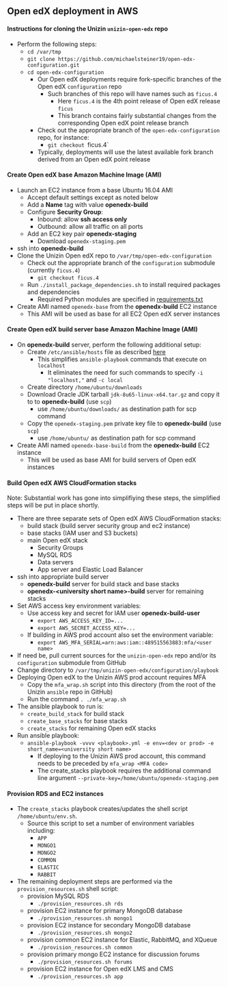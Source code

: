 ## Open edX deployment in AWS

#### Instructions for cloning the Unizin `unizin-open-edx` repo
- Perform the following steps:
  - `cd /var/tmp`
  - `git clone https://github.com/michaelsteiner19/open-edx-configuration.git`
  - `cd open-edx-configuration`
    - Our Open edX deployments require fork-specific branches of the Open edX `configuration` repo
      - Such branches of this repo will have names such as `ficus.4`
        - Here `ficus.4` is the 4th point release of Open edX release `ficus`
        - This branch contains fairly substantial changes from the corresponding Open edX point release branch
    - Check out the appropriate branch of the `open-edx-configuration` repo, for instance:
      - `git checkout `ficus.4`
    - Typically, deployments will use the latest available fork branch derived from an Open edX point release

#### Create Open edX base Amazon Machine Image (AMI)

- Launch an EC2 instance from a base Ubuntu 16.04 AMI
  - Accept default settings except as noted below
  - Add a __Name__ tag with value __openedx-build__
  - Configure __Security Group__:
    - Inbound: allow __ssh access only__
    - Outbound: allow all traffic on all ports
  - Add an EC2 key pair __openedx-staging__
    - Download `openedx-staging.pem`
- ssh into __openedx-build__
- Clone the Unizin Open edX repo to `/var/tmp/open-edx-configuration`
  - Check out the appropriate branch of the `configuration` submodule (currently `ficus.4`)
    - `git checkout ficus.4`
  - Run `./install_package_dependencies.sh` to install required packages and dependencies
    - Required Python modules are specified in [requirements.txt][1]
- Create AMI named `openedx-base` from the __openedx-build__ EC2 instance 
  - This AMI will be used as base for all EC2 Open edX server instances

#### Create Open edX build server base Amazon Machine Image (AMI)

- On __openedx-build__ server, perform the following additional setup:
  - Create `/etc/ansible/hosts` file as described [here][2]
    - This simplifies `ansible-playbook` commands that execute on `localhost`
      - It eliminates the need for such commands to specify `-i "localhost,"` and `-c local`
  - Create directory `/home/ubuntu/downloads`
  - Download Oracle JDK tarball `jdk-8u65-linux-x64.tar.gz` and copy it to to __openedx-build__ (use `scp`)
    - use `/home/ubuntu/downloads/` as destination path for scp command
  - Copy the `openedx-staging.pem` private key file to __openedx-build__ (use `scp`)
    - use `/home/ubuntu/` as destination path for scp command
- Create AMI named `openedx-base-build` from the __openedx-build__ EC2 instance
  - This will be used as base AMI for build servers of Open edX instances

#### Build Open edX AWS CloudFormation stacks

Note: Substantial work has gone into simplifiying these steps, the simplified steps will be put in place shortly.

- There are three separate sets of Open edX AWS CloudFormation stacks:
  - build stack (build server security group and ec2 instance)
  - base stacks (IAM user and S3 buckets)
  - main Open edX stack
    - Security Groups
    - MySQL RDS
    - Data servers
    - App server and Elastic Load Balancer
- ssh into appropriate build server
  - __openedx-build__ server for build stack and base stacks
  - __openedx-\<university short name\>-build__ server for remaining stacks
- Set AWS access key environment variables:
  - Use access key and secret for IAM user __openedx-build-user__
    - `export AWS_ACCESS_KEY_ID=...`
    - `export AWS_SECRET_ACCESS_KEY=...`
  - If building in AWS prod account also set the environment variable:
    - `export AWS_MFA_SERIAL=arn:aws:iam::489515563883:mfa/<user name>`
 - If need be, pull current sources for the `unizin-open-edx` repo and/or its `configuration` submodule from GitHub
  - Change directory to `/var/tmp/unizin-open-edx/configuration/playbook`
- Deploying Open edX to the Unizin AWS prod account requires MFA
  - Copy the `mfa_wrap.sh` script into this directory (from the root of the Unizin `ansible` repo in GitHub)
  - Run the command `. ./mfa_wrap.sh`
- The ansible playbook to run is:
  - `create_build_stack` for build stack
  - `create_base_stacks` for base stacks
  - `create_stacks` for remaining Open edX stacks
- Run ansible playbook:
  - `ansible-playbook -vvvv <playbook>.yml -e env=<dev or prod> -e short_name=<university short name>` 
    - If deploying to the Unizin AWS prod account, this command needs to be preceded by `mfa_wrap <MFA code>`
    - The create_stacks playbook requires the additional command line argument `--private-key=/home/ubuntu/openedx-staging.pem`

#### Provision RDS and EC2 instances

- The `create_stacks` playbook creates/updates the shell script `/home/ubuntu/env.sh`.
  - Source this script to set a number of environment variables including:
    - `APP`
    - `MONGO1`
    - `MONGO2`
    - `COMMON`
    - `ELASTIC`
    - `RABBIT`
- The remaining deployment steps are performed via the `provision_resources.sh` shell script:
  - provision MySQL RDS
    - `./provision_resources.sh rds`
  - provision EC2 instance for primary MongoDB database
    - `./provision_resources.sh mongo1`
  - provision EC2 instance for secondary MongoDB database
    - `./provision_resources.sh mongo2`
  - provision common EC2 instance for Elastic, RabbitMQ, and XQueue
    - `./provision_resources.sh common`
  - provision primary mongo EC2 instance for discussion forums
    - `./provision_resources.sh forums`
  - provision EC2 instance for Open edX LMS and CMS
    - `./provision_resources.sh app`

[1]: https://github.com/michaelsteiner19/open-edx-configuration/blob/improved_automation/requirements.txt
[2]: http://ansible.pickle.io/post/86598332429/running-ansible-playbook-in-localhost


